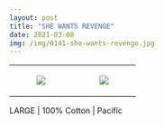 ```yaml
---
layout: post
title: "SHE WANTS REVENGE"
date: 2021-03-08
img: /img/0141-she-wants-revenge.jpg
---
```




<table style="width:100%;"><tr><td style="vertical-align:top;">
      <figure class="tmblr-full" data-orig-height="2048" data-orig-width="1365" data-orig-src="https://concertshirts.netlify.app/shirts/0141/0141-01.jpg"><img src="https://64.media.tumblr.com/aa781f538bc355b561f4816d1e84a9c0/2cf162b65eedf85a-2c/s540x810/309faa8d22a45977abf3ebf2d83aa1dc838e4a5e.jpg" data-orig-height="2048" data-orig-width="1365" data-orig-src="https://concertshirts.netlify.app/shirts/0141/0141-01.jpg"/></figure></td>
    <td style="vertical-align:top;">
      <figure class="tmblr-full" data-orig-height="2048" data-orig-width="1365" data-orig-src="https://concertshirts.netlify.app/shirts/0141/0141-02.jpg"><img src="https://64.media.tumblr.com/b2f173f355181749698d937d1f9bc15b/2cf162b65eedf85a-5a/s540x810/332128589dc9db2a6e10a57e07d7f8783cdde353.jpg" data-orig-height="2048" data-orig-width="1365" data-orig-src="https://concertshirts.netlify.app/shirts/0141/0141-02.jpg"/></figure></td>
  </tr></table><p>
  LARGE | 100% Cotton | Pacific
</p>
